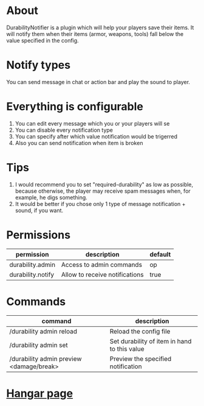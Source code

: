 # About
DurabilityNotifier is a plugin which will help your players save their items. It will notify them when their items (armor, weapons, tools) fall below the value specified in the config.

# Notify types
You can send message in chat or action bar and play the sound to player.

# Everything is configurable
1. You can edit every message which you or your players will se
2. You can disable every notification type
3. You can specify after which value notification would be trigerred
4. Also you can send notification when item is broken

# Tips
1. I would recommend you to set "required-durability" as low as possible, because otherwise, the player may receive spam messages when, for example, he digs something.
2. It would be better if you chose only 1 type of message notification + sound, if you want.

# Permissions
| permission | description | default |
|-------------|-------------|-------------|
| durability.admin | Access to admin commands | op |
| durability.notify | Allow to receive notifications | true |

# Commands
| command | description |
|-------------|-------------|
| /durability admin reload | Reload the config file |
| /durability admin set <value> | Set durability of item in hand to this value |
| /durability admin preview <damage/break> | Preview the specified notification |

# [Hangar page](https://hangar.papermc.io/bambolumba-y/DurabilityNotifier)
